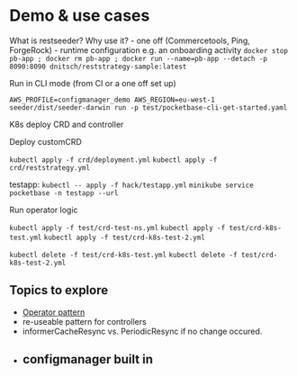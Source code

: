 # Demo & use cases

What is restseeder? Why use it?
    - one off (Commercetools, Ping, ForgeRock)
    - runtime configuration e.g. an onboarding activity
`docker stop pb-app ; docker rm pb-app ; docker run --name=pb-app --detach -p 8090:8090 dnitsch/reststrategy-sample:latest`

Run in CLI mode (from CI or a one off set up)

`AWS_PROFILE=configmanager_demo AWS_REGION=eu-west-1 seeder/dist/seeder-darwin run -p test/pocketbase-cli-get-started.yaml`

K8s deploy CRD and controller

Deploy customCRD

`kubectl apply -f crd/deployment.yml`
`kubectl apply -f crd/reststrategy.yml`

testapp:
`kubectl -- apply -f hack/testapp.yml`
`minikube service pocketbase -n testapp --url`

Run operator logic

`kubectl apply -f test/crd-test-ns.yml`
`kubectl apply -f test/crd-k8s-test.yml`
`kubectl apply -f test/crd-k8s-test-2.yml`

`kubectl delete -f test/crd-k8s-test.yml`
`kubectl delete -f test/crd-k8s-test-2.yml`

## Topics to explore

- [Operator pattern](https://kubernetes.io/docs/concepts/extend-kubernetes/operator/)
- re-useable pattern for controllers
- informerCacheResync vs. PeriodicResync if no change occured.
- configmanager built in
    - 